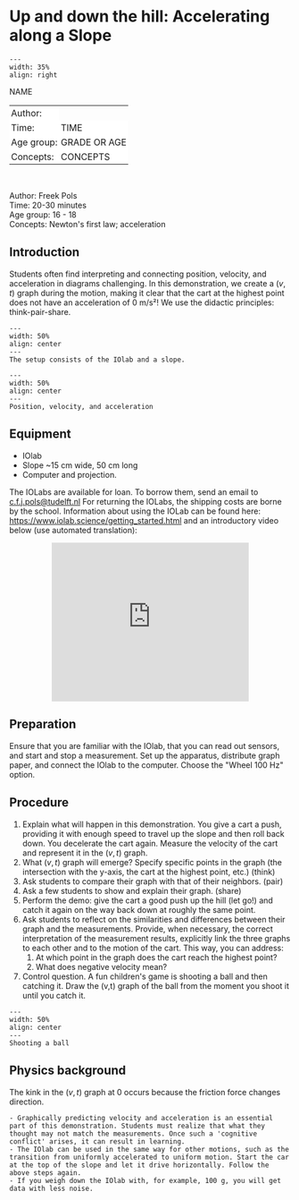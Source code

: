 # Up and down the hill: Accelerating along a Slope

<div style="clear: both;">

```{figure} ../../figures/ready.png
---
width: 35%
align: right
```

</div>

<table style="width: 100%; border-collapse: collapse; border: none;">
    <tr style="background-color: white;"> 
        <td style="text-align: left; padding: 3px; border: none;">Author:</td
        <td style="text-align: left; padding: 3px; border: none;">NAME</td>
    </tr>
    <tr style="background-color: white;">
        <td style="text-align: left; padding: 3px; border: none;">Time:</td>
        <td style="text-align: left; padding: 3px; border: none;">TIME</td>
    </tr>
    <tr style="background-color: white;">
        <td style="text-align: left; padding: 3px; border: none;">Age group:</td>
        <td style="text-align: left; padding: 3px; border: none;">GRADE OR AGE</td>
    </tr>
    <tr style="background-color: white;">
        <td style="text-align: left; padding: 3px; border: none;">Concepts:</td>
        <td style="text-align: left; padding: 3px; border: none;">CONCEPTS</td>
    </tr>
</table><br>

Author: Freek Pols    \
Time:	20-30 minutes\
Age group:	16 - 18\
Concepts:	Newton's first law; acceleration

## Introduction
Students often find interpreting and connecting position, velocity, and acceleration in diagrams challenging. In this demonstration, we create a ($v,t$) graph during the motion, making it clear that the cart at the highest point does not have an acceleration of 0 m/s²! We use the didactic principles: think-pair-share. 


```{figure} demo69_figure1.jpg
---
width: 50%
align: center
---
The setup consists of the IOlab and a slope.
```

```{figure} demo69_figure2.JPG
---
width: 50%
align: center
---
Position, velocity, and acceleration
```

## Equipment
- IOlab
- Slope ~15 cm wide, 50 cm long
- Computer and projection.

The IOLabs are available for loan. To borrow them, send an email to c.f.j.pols@tudelft.nl For returning the IOLabs, the shipping costs are borne by the school. Information about using the IOLab can be found here: https://www.iolab.science/getting_started.html and an introductory video below (use automated translation):


<div style="display: flex; justify-content: center;">
    <div style="position: relative; width: 70%; height: 0; padding-bottom: 56.25%;">
        <iframe
            src="https://www.youtube.com/embed/PwPCHZAv_gs"
            style="position: absolute; top: 0; left: 0; width: 100%; height: 100%;"
            frameborder="0"
            allow="accelerometer; autoplay; clipboard-write; encrypted-media; gyroscope; picture-in-picture"
            allowfullscreen
        ></iframe>
    </div>
</div>

## Preparation
Ensure that you are familiar with the IOlab, that you can read out sensors, and start and stop a measurement. Set up the apparatus, distribute graph paper, and connect the IOlab to the computer. Choose the "Wheel 100 Hz" option.

## Procedure
1. Explain what will happen in this demonstration. You give a cart a push, providing it with enough speed to travel up the slope and then roll back down. You decelerate the cart again. Measure the velocity of the cart and represent it in the ($v,t$) graph.
2. What ($v,t$) graph will emerge? Specify specific points in the graph (the intersection with the y-axis, the cart at the highest point, etc.) (think)
3. Ask students to compare their graph with that of their neighbors. (pair)
4. Ask a few students to show and explain their graph. (share)
5. Perform the demo: give the cart a good push up the hill (let go!) and catch it again on the way back down at roughly the same point.
6. Ask students to reflect on the similarities and differences between their graph and the measurements. Provide, when necessary, the correct interpretation of the measurement results, explicitly link the three graphs to each other and to the motion of the cart. This way, you can address: 
    1. At which point in the graph does the cart reach the highest point? 
    2. What does negative velocity mean?
7. Control question. A fun children's game is shooting a ball and then catching it. Draw the (v,t) graph of the ball from the moment you shoot it until you catch it.

```{figure} demo69_figure3.jpg
---
width: 50%
align: center
---
Shooting a ball
```


## Physics background
The kink in the ($v,t$) graph at 0 occurs because the friction force changes direction.

```{tip}
- Graphically predicting velocity and acceleration is an essential part of this demonstration. Students must realize that what they thought may not match the measurements. Once such a 'cognitive conflict' arises, it can result in learning.
- The IOlab can be used in the same way for other motions, such as the transition from uniformly accelerated to uniform motion. Start the car at the top of the slope and let it drive horizontally. Follow the above steps again.
- If you weigh down the IOlab with, for example, 100 g, you will get data with less noise.
